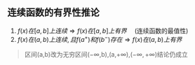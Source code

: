 ## 连续函数的有界性推论
1. $f(x)在[a,b]上连续 \Rightarrow f(x)在[a,b]上有界$&emsp; (连续函数的最值性)  
2. $f(x)在(a,b)上连续,且f(a^+)和f(b^-)存在 \Rightarrow f(x)在(a,b)上有界$

> 区间(a,b)改为无穷区间($-\infty$,b),(a,$+\infty$),($-\infty,+\infty$)结论仍成立  

